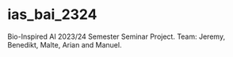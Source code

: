 # ias_bai_2324
Bio-Inspired AI 2023/24 Semester Seminar Project. Team: Jeremy, Benedikt, Malte, Arian and Manuel.
